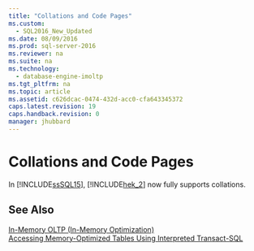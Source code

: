 ```yaml
---
title: "Collations and Code Pages"
ms.custom: 
  - SQL2016_New_Updated
ms.date: 08/09/2016
ms.prod: sql-server-2016
ms.reviewer: na
ms.suite: na
ms.technology: 
  - database-engine-imoltp
ms.tgt_pltfrm: na
ms.topic: article
ms.assetid: c626dcac-0474-432d-acc0-cfa643345372
caps.latest.revision: 19
caps.handback.revision: 0
manager: jhubbard
---
```

# Collations and Code Pages
In [!INCLUDE[ssSQL15](../../Topics/TopicNameContainA/tokens/ssSQL15_md.md)], [!INCLUDE[hek_2](../../Topics/TopicNameContainA/tokens/hek_2_md.md)] now fully supports collations.  
  
## See Also  
 [In-Memory OLTP (In-Memory Optimization)](../../Topics/TopicNameNotContainA/In-Memory-OLTP--In-Memory-Optimization-.md)   
 [Accessing Memory-Optimized Tables Using Interpreted Transact-SQL](../../Topics/TopicNameNotContainA/Accessing-Memory-Optimized-Tables-Using-Interpreted-Transact-SQL.md)